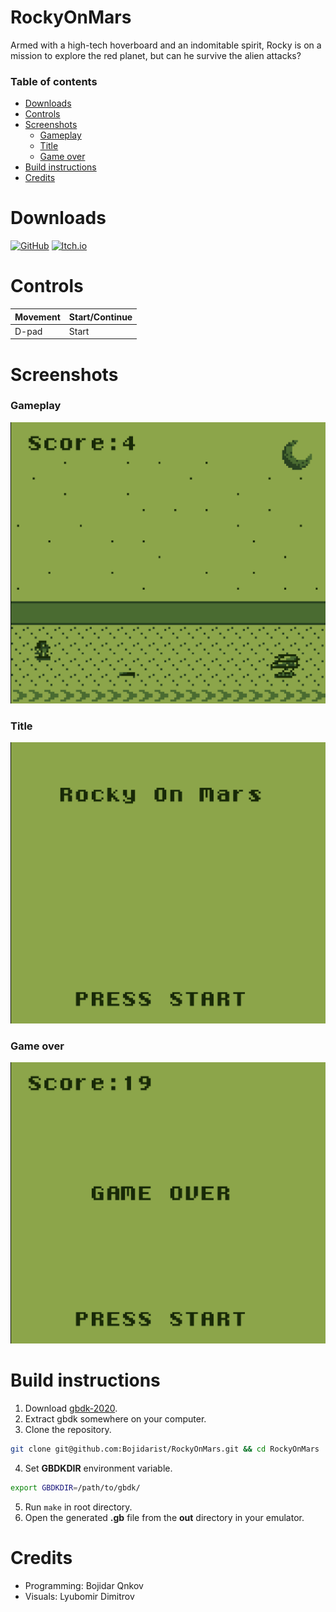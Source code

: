 # RockyOnMars <!-- omit from toc -->

Armed with a high-tech hoverboard and an indomitable spirit, Rocky is on a mission to explore the red planet, but can he survive the alien attacks?

### Table of contents <!-- omit from toc -->
- [Downloads](#downloads)
- [Controls](#controls)
- [Screenshots](#screenshots)
    - [Gameplay](#gameplay)
    - [Title](#title)
    - [Game over](#game-over)
- [Build instructions](#build-instructions)
- [Credits](#credits)

# Downloads
[![GitHub](https://img.shields.io/badge/github-%23121011.svg?style=for-the-badge&logo=github&logoColor=white)](https://github.com/Bojidarist/RockyOnMars/releases)
[![Itch.io](https://img.shields.io/badge/Itch-%23FF0B34.svg?style=for-the-badge&logo=Itch.io&logoColor=white)](https://bojidarist.itch.io/rocky-on-mars)

# Controls
| Movement | Start/Continue |
| -------- | -------------- |
| D-pad    | Start          |


# Screenshots
### Gameplay
![Gameplay Screen](./screenshots/gameplay_screen.png)

### Title
![Title Screen](./screenshots/title_screen.png)

### Game over
![Game Over Screen](./screenshots/game_over_screen.png)

# Build instructions

1. Download [gbdk-2020](https://github.com/gbdk-2020/gbdk-2020/releases).
2. Extract gbdk somewhere on your computer.
3. Clone the repository.

```bash
git clone git@github.com:Bojidarist/RockyOnMars.git && cd RockyOnMars
```

4. Set **GBDKDIR** environment variable.

```bash
export GBDKDIR=/path/to/gbdk/
```

5. Run `make` in root directory.
6. Open the generated **.gb** file from the **out** directory in your emulator.

# Credits

- Programming: Bojidar Qnkov
- Visuals: Lyubomir Dimitrov
